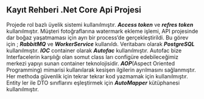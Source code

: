 ## Kayıt Rehberi .Net Core Api Projesi

Projede rol bazlı üyelik sistemi kullanılmıştır. ***Access token*** ve ***refres token*** kullanılmıştır.
Müşteri fotoğraflarına watermark ekleme işlemi, API projesinde dar boğaz yaşatmaması için ayrı bir process’de gerçekleştirildi. Bu görev için ; ***RabbitMQ*** ve ***WorkerService*** kullanıldı.
Veritabanı olarak ***PostgreSQL*** kullanılmıştır.
***IOC*** container olarak ***Autofac*** kullanılmıştır. Autofac bize Interfacelerin karşılığı olan somut class ları configüre edebileceğimiz merkezi yapıyı sunan container teknolojisidir.
***AOP***(Aspect Oriented Programming) mimarisi kullanılarak kesişen ilgilerin ayrılmasını sağlanmıştır. Her methoda güvenlik için tekrar tekrar kod yazmamak için kullanılmıştır.
Entity ler ile DTO sınıflarını eşleştirmek için ***AutoMapper*** kütüphanesi kullanılmıştır.

